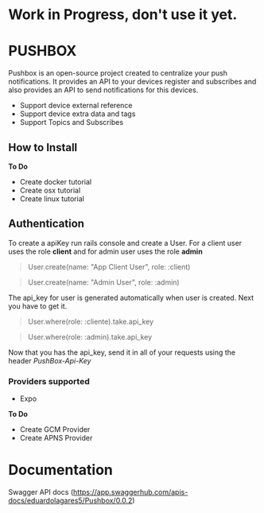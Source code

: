 # Work in Progress, don't use it yet.

# PUSHBOX

Pushbox is an open-source project created to centralize your push notifications. It provides an API to your devices register and subscribes and also provides an API to send notifications for this devices.

* Support device external reference
* Support device extra data and tags
* Support Topics and Subscribes

## How to Install

**To Do**

* Create docker tutorial
* Create osx tutorial
* Create linux tutorial

## Authentication

To create a apiKey run rails console and create a User. For a client user uses the role **client** and for admin user uses the role **admin**

> User.create(name: "App Client User", role: :client)

> User.create(name: "Admin User", role: :admin)

The api_key for user is generated automatically when user is created. Next you have to get it.

> User.where(role: :cliente).take.api_key

> User.where(role: :admin).take.api_key

Now that you has the api_key, send it in all of your requests using the header *PushBox-Api-Key*

### Providers supported

- Expo

**To Do**

* Create GCM Provider
* Create APNS Provider


# Documentation

Swagger API docs (https://app.swaggerhub.com/apis-docs/eduardolagares5/Pushbox/0.0.2)
